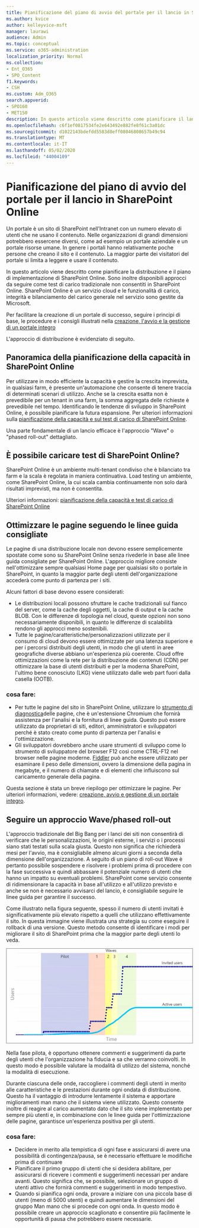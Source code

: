 ```yaml
---
title: Pianificazione del piano di avvio del portale per il lancio in SharePoint Online
ms.author: kvice
author: kelleyvice-msft
manager: laurawi
audience: Admin
ms.topic: conceptual
ms.service: o365-administration
localization_priority: Normal
ms.collection:
- Ent_O365
- SPO_Content
f1.keywords:
- CSH
ms.custom: Adm_O365
search.appverid:
- SPO160
- MET150
description: In questo articolo viene descritto come pianificare il lancio del portale in SharePoint Online e quali operazioni eseguire per un'operazione di avvio con esito positivo
ms.openlocfilehash: c6f1ef0817534fe2e643492e882fe8f61c3a01dc
ms.sourcegitcommit: d1022143bdefdd5583d8eff08046808657b49c94
ms.translationtype: MT
ms.contentlocale: it-IT
ms.lasthandoff: 05/02/2020
ms.locfileid: "44004109"
---
```

# <a name="planning-your-portal-launch-roll-out-plan-in-sharepoint-online"></a>Pianificazione del piano di avvio del portale per il lancio in SharePoint Online

Un portale è un sito di SharePoint nell’Intranet con un numero elevato di utenti che ne usano il contenuto. Nelle organizzazioni di grandi dimensioni potrebbero essercene diversi, come ad esempio un portale aziendale e un portale risorse umane. In genere i portali hanno relativamente poche persone che creano il sito e il contenuto. La maggior parte dei visitatori del portale si limita a leggere e usare il contenuto.

In questo articolo viene descritto come pianificare la distribuzione e il piano di implementazione di SharePoint Online. Sono inoltre disponibili approcci da seguire come test di carico tradizionale non consentiti in SharePoint Online. SharePoint Online è un servizio cloud e le funzionalità di carico, integrità e bilanciamento del carico generale nel servizio sono gestite da Microsoft.

Per facilitare la creazione di un portale di successo, seguire i principi di base, le procedure e i consigli illustrati nella [creazione, l'avvio e la gestione di un portale integro](https://go.microsoft.com/fwlink/?linkid=2105838) 

L'approccio di distribuzione è evidenziato di seguito.

## <a name="overview-of-capacity-planning-in-sharepoint-online"></a>Panoramica della pianificazione della capacità in SharePoint Online
Per utilizzare in modo efficiente la capacità e gestire la crescita imprevista, in qualsiasi farm, è presente un'automazione che consente di tenere traccia di determinati scenari di utilizzo. Anche se la crescita esatta non è prevedibile per un tenant in una farm, la somma aggregata delle richieste è prevedibile nel tempo. Identificando le tendenze di sviluppo in SharePoint Online, è possibile pianificare la futura espansione. Per ulteriori informazioni sulla [pianificazione della capacità e sul test di carico di SharePoint Online](https://docs.microsoft.com/office365/enterprise/capacity-planning-and-load-testing-sharepoint-online).

Una parte fondamentale di un lancio efficace è l'approccio "Wave" o "phased roll-out" dettagliato. 

## <a name="can-i-load-test-sharepoint-online"></a>È possibile caricare test di SharePoint Online?
SharePoint Online è un ambiente multi-tenant condiviso che è bilanciato tra farm e la scala è regolata in maniera continuativa. Load testing un ambiente, come SharePoint Online, la cui scala cambia continuamente non solo darà risultati imprevisti, ma non è consentita. 

Ulteriori informazioni: [pianificazione della capacità e test di carico di SharePoint Online](https://docs.microsoft.com/office365/enterprise/capacity-planning-and-load-testing-sharepoint-online)

## <a name="optimize-pages-by-following-recommended-guidelines"></a>Ottimizzare le pagine seguendo le linee guida consigliate
Le pagine di una distribuzione locale non devono essere semplicemente spostate come sono su SharePoint Online senza rivederle in base alle linee guida consigliate per SharePoint Online. L'approccio migliore consiste nell'ottimizzare sempre qualsiasi Home page per qualsiasi sito o portale in SharePoint, in quanto la maggior parte degli utenti dell'organizzazione accederà come punto di partenza per i siti.

Alcuni fattori di base devono essere considerati:
- Le distribuzioni locali possono sfruttare le cache tradizionali sul fianco del server, come la cache degli oggetti, la cache di output e la cache BLOB. Con le differenze di topologia nel cloud, queste opzioni non sono necessariamente disponibili, in quanto le differenze di scalabilità rendono gli approcci meno sostenibili.
- Tutte le pagine/caratteristiche/personalizzazioni utilizzate per il consumo di cloud devono essere ottimizzate per una latenza superiore e per i percorsi distribuiti degli utenti, in modo che gli utenti in aree geografiche diverse abbiano un'esperienza più coerente. Cloud offre ottimizzazioni come la rete per la distribuzione dei contenuti (CDN) per ottimizzare la base di utenti distribuiti e per la moderna SharePoint, l'ultimo bene conosciuto (LKG) viene utilizzato dalle web part fuori dalla casella (OOTB).

### <a name="what-to-do"></a>cosa fare:
 - Per tutte le pagine del sito in SharePoint Online, utilizzare lo [strumento di diagnostica](https://aka.ms/perftool)delle pagine, che è un'estensione Chromium che fornirà assistenza per l'analisi e la fornitura di linee guida. Questo può essere utilizzato da proprietari di siti, editori, amministratori e sviluppatori perché è stato creato come punto di partenza per l'analisi e l'ottimizzazione.
 - Gli sviluppatori dovrebbero anche usare strumenti di sviluppo come lo strumento di sviluppatore del browser F12 così come CTRL-F12 nel browser nelle pagine moderne. [Fiddler](https://www.telerik.com/download/fiddler) può anche essere utilizzato per esaminare il peso delle dimensioni, ovvero la dimensione della pagina in megabyte, e il numero di chiamate e di elementi che influiscono sul caricamento generale della pagina. 

Questa sezione è stata un breve riepilogo per ottimizzare le pagine.  Per ulteriori informazioni, vedere: [creazione, avvio e gestione di un portale integro](https://go.microsoft.com/fwlink/?linkid=2105838).

## <a name="follow-a-wave--phased-roll-out-approach"></a>Seguire un approccio Wave/phased roll-out
L'approccio tradizionale del Big Bang per i lanci dei siti non consentirà di verificare che le personalizzazioni, le origini esterne, i servizi o i processi siano stati testati sulla scala giusta. Questo non significa che richiederà mesi per l'avvio, ma è consigliabile almeno alcuni giorni a seconda della dimensione dell'organizzazione. A seguito di un piano di roll-out Wave è pertanto possibile sospendere e risolvere i problemi prima di procedere con la fase successiva e quindi abbassare il potenziale numero di utenti che hanno un impatto su eventuali problemi. SharePoint come servizio consente di ridimensionare la capacità in base all'utilizzo e all'utilizzo previsto e anche se non è necessario avvisarci del lancio, è consigliabile seguire le linee guida per garantire il successo.
  
Come illustrato nella figura seguente, spesso il numero di utenti invitati è significativamente più elevato rispetto a quelli che utilizzano effettivamente il sito. In questa immagine viene illustrata una strategia su come eseguire il rollback di una versione. Questo metodo consente di identificare i modi per migliorare il sito di SharePoint prima che la maggior parte degli utenti lo veda.
  
![Grafico degli utenti invitati e attivi](media/0bc14a20-9420-4986-b9b9-fbcd2c6e0fb9.png)
  
Nella fase pilota, è opportuno ottenere commenti e suggerimenti da parte degli utenti che l'organizzazione ha fiducia e sa che verranno coinvolti. In questo modo è possibile valutare la modalità di utilizzo del sistema, nonché la modalità di esecuzione.
  
Durante ciascuna delle onde, raccogliere i commenti degli utenti in merito alle caratteristiche e le prestazioni durante ogni ondata di distribuzione. Questo ha il vantaggio di introdurre lentamente il sistema e apportare miglioramenti man mano che il sistema viene utilizzato. Questo consente inoltre di reagire al carico aumentato dato che il sito viene implementato per sempre più utenti e, in combinazione con le linee guida per l'ottimizzazione delle pagine, garantisce un'esperienza positiva per gli utenti.

### <a name="what-to-do"></a>cosa fare:
- Decidere in merito alla tempistica di ogni fase e assicurarsi di avere una possibilità di contingenza/pausa, se è necessario effettuare le modifiche prima di continuare
- Pianificare il primo gruppo di utenti che si desidera abilitare, per assicurarsi di ricevere i commenti e suggerimenti necessari per andare avanti. Questo significa che, se possibile, selezionare un gruppo di utenti attivo che fornirà commenti e suggerimenti in modo tempestivo.
- Quando si pianifica ogni onda, provare a iniziare con una piccola base di utenti (meno di 5000 utenti) e quindi aumentare le dimensioni del gruppo Man mano che si procede con ogni onda. In questo modo è possibile creare un approccio scaglionato e consentire più facilmente le opportunità di pausa che potrebbero essere necessarie.
